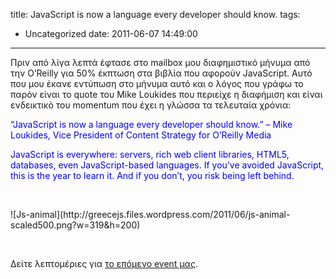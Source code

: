 title: JavaScript is now a language every developer should know.
tags:
  - Uncategorized
date: 2011-06-07 14:49:00
---

&Pi;&rho;&iota;&nu; &alpha;&pi;ό &lambda;ί&gamma;&alpha; &lambda;&epsilon;&pi;&tau;ά έ&phi;&tau;&alpha;&sigma;&epsilon; &sigma;&tau;&omicron; mailbox &mu;&omicron;&upsilon; &delta;&iota;&alpha;&phi;&eta;&mu;&iota;&sigma;&tau;&iota;&kappa;ό &mu;ή&nu;&upsilon;&mu;&alpha; &alpha;&pi;ό &tau;&eta;&nu; O&#8217;Reilly &gamma;&iota;&alpha; 50% έ&kappa;&pi;&tau;&omega;&sigma;&eta; &sigma;&tau;&alpha; &beta;&iota;&beta;&lambda;ί&alpha; &pi;&omicron;&upsilon; &alpha;&phi;&omicron;&rho;&omicron;ύ&nu; JavaScript. &Alpha;&upsilon;&tau;ό &pi;&omicron;&upsilon; &mu;&omicron;&upsilon; έ&kappa;&alpha;&nu;&epsilon; &epsilon;&nu;&tau;ύ&pi;&omega;&sigma;&eta; &sigma;&tau;&omicron; &mu;ή&nu;&upsilon;&mu;&alpha; &alpha;&upsilon;&tau;ό &kappa;&alpha;&iota; &omicron; &lambda;ό&gamma;&omicron;&sigmaf; &pi;&omicron;&upsilon; &gamma;&rho;ά&phi;&omega; &tau;&omicron; &pi;&alpha;&rho;ό&nu; &epsilon;ί&nu;&alpha;&iota; &tau;&omicron; quote &tau;&omicron;&upsilon;&nbsp;Mike Loukides &pi;&omicron;&upsilon; &pi;&epsilon;&rho;&iota;&epsilon;ί&chi;&epsilon; &eta; &delta;&iota;&alpha;&phi;ή&mu;&iota;&sigma;&eta; &kappa;&alpha;&iota; &epsilon;ί&nu;&alpha;&iota; &epsilon;&nu;&delta;&epsilon;&iota;&kappa;&tau;&iota;&kappa;ό &tau;&omicron;&upsilon; momentum &pi;&omicron;&upsilon; έ&chi;&epsilon;&iota; &eta; &gamma;&lambda;ώ&sigma;&sigma;&alpha; &tau;&alpha; &tau;&epsilon;&lambda;&epsilon;&upsilon;&tau;&alpha;ί&alpha; &chi;&rho;ό&nu;&iota;&alpha;:

<span style="color:#0000ff;">&#8220;JavaScript is now a language every developer should know.&#8221;</span>
<span style="color:#0000ff;">&ndash; Mike Loukides, Vice President of Content Strategy for O&#8217;Reilly Media</span>

<span style="color:#0000ff;">JavaScript is everywhere: servers, rich web client libraries, HTML5, databases, even JavaScript-based languages. If you&#8217;ve avoided JavaScript, this is the year to learn it. And if you don&#8217;t, you risk being left behind.</span>&nbsp;

&nbsp;

<div class='p_embed p_image_embed'>
![Js-animal](http://greecejs.files.wordpress.com/2011/06/js-animal-scaled500.png?w=319&#038;h=200)
</div>

&nbsp;

&Delta;&epsilon;ί&tau;&epsilon; &lambda;&epsilon;&pi;&tau;&omicron;&mu;έ&rho;&iota;&epsilon;&sigmaf; &gamma;&iota;&alpha; [&tau;&omicron; &epsilon;&pi;ό&mu;&epsilon;&nu;&omicron; event &mu;&alpha;&sigmaf;](http://groups.google.com/group/greecejs/browse_thread/thread/44ab7ac1beb6be06).